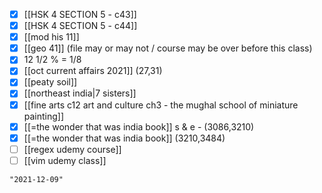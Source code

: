 - [x] [[HSK 4 SECTION 5 - c43]]
- [x] [[HSK 4 SECTION 5 - c44]]
- [x] [[mod his 11]]
- [x] [[geo 41]] (file may or may not / course may be over before this class)
- [x] 12 1/2 % = 1/8
- [x] [[oct current affairs 2021]] (27,31)
- [x] [[peaty soil]]
- [x] [[northeast india|7 sisters]]
- [x] [[fine arts c12 art and culture ch3 - the mughal school of miniature painting]]
- [x] [[=the wonder that was india book]] s & e - (3086,3210)
- [x] [[=the wonder that was india book]] (3210,3484)
- [ ] [[regex udemy course]]
- [ ] [[vim udemy class]]

```query 2021-11-01 08:26
"2021-12-09"
```